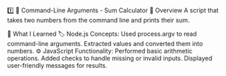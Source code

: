 1️⃣ 🧮 Command-Line Arguments - Sum Calculator
📝 Overview
A script that takes two numbers from the command line and prints their sum.

🚀 What I Learned
🏷️ Node.js Concepts:
Used process.argv to read command-line arguments.
Extracted values and converted them into numbers.
⚙️ JavaScript Functionality:
Performed basic arithmetic operations.
Added checks to handle missing or invalid inputs.
Displayed user-friendly messages for results.
